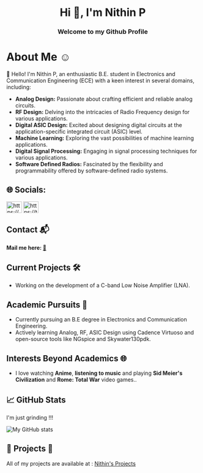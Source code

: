 
<h1 align="center">Hi 👋, I'm Nithin P</h1>
<h3 align="center">Welcome to my Github Profile</h3>

# About Me ☺️

👋 Hello! I'm Nithin P, an enthusiastic B.E. student in Electronics and Communication Engineering (ECE) with a keen interest in several domains, including:

- **Analog Design:** Passionate about crafting efficient and reliable analog circuits.
- **RF Design:** Delving into the intricacies of Radio Frequency design for various applications.
- **Digital ASIC Design:** Excited about designing digital circuits at the application-specific integrated circuit (ASIC) level.
- **Machine Learning:** Exploring the vast possibilities of machine learning applications.
- **Digital Signal Processing:** Engaging in signal processing techniques for various applications.
- **Software Defined Radios:** Fascinated by the flexibility and programmability offered by software-defined radio systems.


## 🌐 Socials:
<p align="left">
<a href="https://www.linkedin.com/in/nithin-purushothama-70664727b/" target="blank"><img align="center" src="https://raw.githubusercontent.com/rahuldkjain/github-profile-readme-generator/master/src/images/icons/Social/linked-in-alt.svg" alt="https://www.linkedin.com/in/nithin-purushothama-70664727b/" height="30" width="40" /></a>
<a href="https://twitter.com/nithinpuru75919" target="blank"><img align="center" src="https://cdn.jsdelivr.net/npm/simple-icons@3.0.1/icons/twitter.svg" alt="https://twitter.com/nithinpuru75919" height="30" width="40" /></a>
  
##  Contact 📬
**Mail me here: [:e-mail:](mailto:nithinpurushothama@gmail.com)**




##  Current Projects 🛠️

- Working on the development of a C-band Low Noise Amplifier (LNA).
  
##  Academic Pursuits 🔬

- Currently pursuing an B.E degree in Electronics and Communication Engineering.
- Actively learning Analog, RF, ASIC Design using Cadence Virtuoso and open-source tools like NGspice and Skywater130pdk.

##  Interests Beyond Academics 🌐 

- I love watching **Anime**, **listening to music** and playing **Sid Meier's Civilization** and **Rome: Total War** video games..

 ## 📈 GitHub Stats
 I'm just grinding !!!

  ![My GitHub stats](https://github-readme-stats.vercel.app/api?username=chennakeshavadasa&show_icons=true&theme=radical)

 ## 🚀 Projects 🚀
 

All of my projects are available at : [Nithin's Projects](https://github.com/chennakeshavadasa?tab=repositories)
